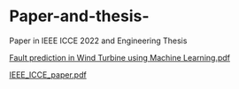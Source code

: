 # Paper-and-thesis-
Paper in IEEE ICCE 2022 and Engineering Thesis 

[Fault prediction in Wind Turbine using Machine Learning.pdf](https://docs.google.com/viewer?url=https://github.com/cauberome/Paper-and-thesis-/files/9090526/Fault.prediction.in.Wind.Turbine.using.Machine.Learning.pdf)

[IEEE_ICCE_paper.pdf](https://docs.google.com/viewer?url=https://github.com/cauberome/Paper-and-thesis-/files/9090528/IEEE_ICCE_paper.pdf)
